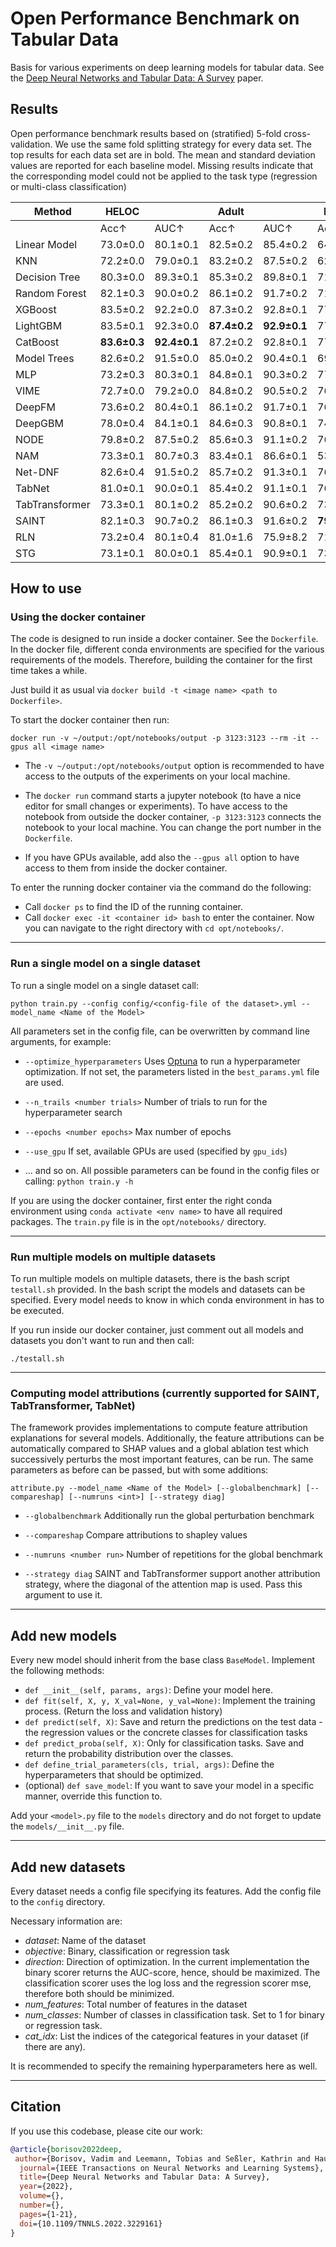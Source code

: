 # Open Performance Benchmark on Tabular Data

Basis for various experiments on deep learning models for tabular data.
See the [Deep Neural Networks and Tabular Data: A Survey](https://ieeexplore.ieee.org/abstract/document/9998482/) paper.

## Results 
Open performance benchmark results based on (stratified) 5-fold cross-validation. We use the same fold splitting strategy for every data set. The top results for each data set are in bold. The mean and standard deviation values are reported for each baseline model. Missing results indicate that the corresponding model could not be applied to the task type (regression or multi-class classification)

| Method         | HELOC         |           | Adult         |           | HIGGS         |           | Covertype     |           | Cal. Housing  |
|----------------|---------------|-----------|---------------|-----------|---------------|-----------|---------------|-----------|---------------|
|                | Acc↑          | AUC↑      | Acc↑          | AUC↑      | Acc↑          | AUC↑      | Acc↑          | AUC↑      | MSE↓          |
| Linear Model   | 73.0±0.0      | 80.1±0.1  | 82.5±0.2      | 85.4±0.2  | 64.1±0.0      | 68.4±0.0  | 72.4±0.0      | 92.8±0.0  | 0.528±0.008   |
| KNN            | 72.2±0.0      | 79.0±0.1  | 83.2±0.2      | 87.5±0.2  | 62.3±0.1      | 67.1±0.0  | 70.2±0.1      | 90.1±0.2  | 0.421±0.009   |
| Decision Tree  | 80.3±0.0      | 89.3±0.1  | 85.3±0.2      | 89.8±0.1  | 71.3±0.0      | 78.7±0.0  | 79.1±0.0      | 95.0±0.0  | 0.404±0.007   |
| Random Forest  | 82.1±0.3      | 90.0±0.2  | 86.1±0.2      | 91.7±0.2  | 71.9±0.0      | 79.7±0.0  | 78.1±0.1      | 96.1±0.0  | 0.272±0.006   |
| XGBoost        | 83.5±0.2      | 92.2±0.0  | 87.3±0.2      | 92.8±0.1  | 77.6±0.0      | 85.9±0.0  | **97.3±0.0**      | **99.9±0.0**  | 0.206±0.005   |
| LightGBM       | 83.5±0.1      | 92.3±0.0  | **87.4±0.2**      | **92.9±0.1**  | 77.1±0.0      | 85.5±0.0  | 93.5±0.0      | 99.7±0.0  | **0.195±0.005**   |
| CatBoost       | **83.6±0.3**  | **92.4±0.1**| 87.2±0.2      | 92.8±0.1  | 77.5±0.0      | 85.8±0.0  | 96.4±0.0      | 99.8±0.0  | 0.196±0.004   |
| Model Trees    | 82.6±0.2      | 91.5±0.0  | 85.0±0.2      | 90.4±0.1  | 69.8±0.0      | 76.7±0.0  | -              | -          | 0.385±0.019   |
| MLP            | 73.2±0.3      | 80.3±0.1  | 84.8±0.1      | 90.3±0.2  | 77.1±0.0      | 85.6±0.0  | 91.0±0.4      | 76.1±3.0  | 0.263±0.008   |
| VIME           | 72.7±0.0      | 79.2±0.0  | 84.8±0.2      | 90.5±0.2  | 76.9±0.2      | 85.5±0.1  | 90.9±0.1      | 82.9±0.7  | 0.275±0.007   |
| DeepFM         | 73.6±0.2      | 80.4±0.1  | 86.1±0.2      | 91.7±0.1  | 76.9±0.0      | 83.4±0.0  | -              | -          | 0.260±0.006   |
| DeepGBM        | 78.0±0.4      | 84.1±0.1  | 84.6±0.3      | 90.8±0.1  | 74.5±0.0      | 83.0±0.0  | -              | -          | 0.856±0.065   |
| NODE           | 79.8±0.2      | 87.5±0.2  | 85.6±0.3      | 91.1±0.2  | 76.9±0.1      | 85.4±0.1  | 89.9±0.1      | 98.7±0.0  | 0.276±0.005   |
| NAM            | 73.3±0.1      | 80.7±0.3  | 83.4±0.1      | 86.6±0.1  | 53.9±0.6      | 55.0±1.2  | -              | -          | 0.725±0.022   |
| Net-DNF        | 82.6±0.4      | 91.5±0.2  | 85.7±0.2      | 91.3±0.1  | 76.6±0.1      | 85.1±0.1  | 94.2±0.1      | 99.1±0.0  | -              |
| TabNet         | 81.0±0.1      | 90.0±0.1  | 85.4±0.2      | 91.1±0.1  | 76.5±1.3      | 84.9±1.4  | 93.1±0.2      | 99.4±0.0  | 0.346±0.007   |
| TabTransformer | 73.3±0.1      | 80.1±0.2  | 85.2±0.2      | 90.6±0.2  | 73.8±0.0      | 81.9±0.0  | 76.5±0.3      | 72.9±2.3  | 0.451±0.014   |
| SAINT          | 82.1±0.3      | 90.7±0.2  | 86.1±0.3      | 91.6±0.2  | **79.8±0.0**  | **88.3±0.0**  | 96.3±0.1      | 99.8±0.0  | 0.226±0.004   |
| RLN            | 73.2±0.4      | 80.1±0.4  | 81.0±1.6      | 75.9±8.2  | 71.8±0.2      | 79.4±0.2  | 77.2±1.5      | 92.0±0.9  | 0.348±0.013   |
| STG            | 73.1±0.1      | 80.0±0.1  | 85.4±0.1      | 90.9±0.1  | 73.9±0.1      | 81.9±0.1  | 81.8±0.3      | 96.2±0.0  | 0.285±0.006   |



## How to use

### Using the docker container

The code is designed to run inside a docker container. See the `Dockerfile`.
In the docker file, different conda environments are specified for the various 
requirements of the models. Therefore, building the container for the first time takes a
while.

Just build it as usual via `docker build -t <image name> <path to Dockerfile>`.

To start the docker container then run:

``docker run -v ~/output:/opt/notebooks/output -p 3123:3123 --rm -it --gpus all <image name>``

- The `-v ~/output:/opt/notebooks/output` option is recommended to have access to the 
outputs of the experiments on your local machine.

- The `docker run` command starts a jupyter notebook (to have a nice editor for small changes or experiments).
To have access to the notebook from outside the docker container, `-p 3123:3123` connects the notebook to your local 
machine. You can change the port number in the `Dockerfile`.

- If you have GPUs available, add also the `--gpus all` option to have access to them from
inside the docker container.

To enter the running docker container via the command do the following:
- Call `docker ps` to find the ID of the running container.
- Call `docker exec -it <container id> bash` to enter the container. 
Now you can navigate to the right directory with `cd opt/notebooks/`.

----------------------------

### Run a single model on a single dataset

To run a single model on a single dataset call:

``python train.py --config config/<config-file of the dataset>.yml --model_name <Name of the Model>``

All parameters set in the config file, can be overwritten by command line arguments, for example:

- ``--optimize_hyperparameters`` Uses [Optuna](https://optuna.org/) to run a hyperparameter optimization. If not set, the parameters listed in the `best_params.yml` file are used.

- ``--n_trails <number trials>`` Number of trials to run for the hyperparameter search

- ``--epochs <number epochs>`` Max number of epochs

- ``--use_gpu`` If set, available GPUs are used (specified by `gpu_ids`)

- ... and so on. All possible parameters can be found in the config files or calling: 
``python train.y -h``

If you are using the docker container, first enter the right conda environment using `conda activate <env name>` to 
have all required packages. The `train.py` file is in the `opt/notebooks/` directory.

--------------------------------------

### Run multiple models on multiple datasets

To run multiple models on multiple datasets, there is the bash script `testall.sh` provided.
In the bash script the models and datasets can be specified. Every model needs to know in 
which conda environment in has to be executed.

If you run inside our docker container, just comment out all models and datasets you don't
want to run and then call:

`./testall.sh`

-------------------------------------
### Computing model attributions (currently supported for SAINT, TabTransformer, TabNet)

The framework provides implementations to compute feature attribution explanations for several models.
Additionally, the feature attributions can be automatically compared to SHAP values and a global ablation 
test which successively perturbs the most important features, can be run. The same parameters as before can be passed, but
with some additions:

`attribute.py --model_name <Name of the Model> [--globalbenchmark] [--compareshap] [--numruns <int>] [--strategy diag]`

- `--globalbenchmark` Additionally run the global perturbation benchmark

- `--compareshap` Compare attributions to shapley values

- `--numruns <number run>` Number of repetitions for the global benchmark

- ``--strategy diag`` SAINT and TabTransformer support another attribution strategy, where the diagonal of the attention map is used. Pass this argument to use it.


-------------------------------------

## Add new models

Every new model should inherit from the base class `BaseModel`. Implement the following methods:

- `def __init__(self, params, args)`: Define your model here.
- `def fit(self, X, y, X_val=None, y_val=None)`: Implement the training process. (Return the loss and validation history)
- `def predict(self, X)`: Save and return the predictions on the test data - the regression values or the concrete classes for classification tasks
- `def predict_proba(self, X)`: Only for classification tasks. Save and return the probability distribution over the classes.
- `def define_trial_parameters(cls, trial, args)`: Define the hyperparameters that should be optimized.
- (optional) `def save_model`: If you want to save your model in a specific manner, override this function to.

Add your `<model>.py` file to the `models` directory and do not forget to update the `models/__init__.py` file.

----------------------------------------------

## Add new datasets

Every dataset needs a config file specifying its features. Add the config file to the `config` directory.

Necessary information are:
- *dataset*: Name of the dataset
- *objective*: Binary, classification or regression task
- *direction*: Direction of optimization. In the current implementation the binary scorer returns the AUC-score,
hence, should be maximized. The classification scorer uses the log loss and the regression scorer mse, therefore
both should be minimized.
- *num_features*: Total number of features in the dataset
- *num_classes*: Number of classes in classification task. Set to 1 for binary or regression task.
- *cat_idx*: List the indices of the categorical features in your dataset (if there are any).

It is recommended to specify the remaining hyperparameters here as well.

----------------------------

<!-- ![Architecture of the docker container](Docker_architecture.png) -->




## Citation  
If you use this codebase, please cite our work:
```bib
@article{borisov2022deep,
 author={Borisov, Vadim and Leemann, Tobias and Seßler, Kathrin and Haug, Johannes and Pawelczyk, Martin and Kasneci, Gjergji},
  journal={IEEE Transactions on Neural Networks and Learning Systems}, 
  title={Deep Neural Networks and Tabular Data: A Survey}, 
  year={2022},
  volume={},
  number={},
  pages={1-21},
  doi={10.1109/TNNLS.2022.3229161}
}
```
